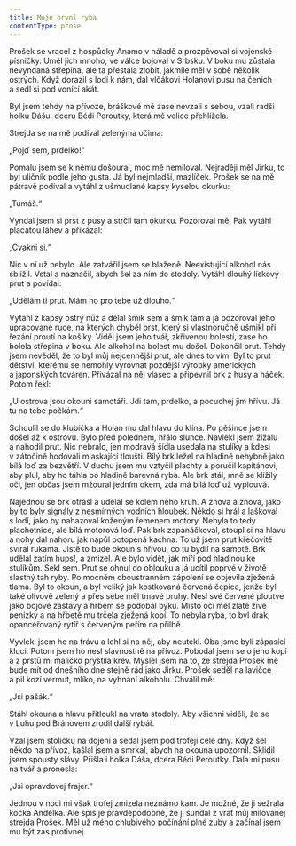 ```yaml
---
title: Moje první ryba
contentType: prose
---
```


Prošek se vracel z hospůdky Anamo v náladě a prozpěvoval si vojenské písničky. Uměl jich mnoho, ve válce bojoval v Srbsku. V boku mu zůstala nevyndaná střepina, ale ta přestala zlobit, jakmile měl v sobě několik ostrých. Když dorazil s lodí k nám, dal vlčákovi Holanovi pusu na čenich a sedl si pod vonící akát.

Byl jsem tehdy na přívoze, bráškové mě zase nevzali s sebou, vzali radši holku Dášu, dceru Bédi Peroutky, která mě velice přehlížela.

Strejda se na mě podíval zelenýma očima:

„Pojď sem, prdelko!“

Pomalu jsem se k němu došoural, moc mě nemiloval. Nejraději měl Jirku, to byl uličník podle jeho gusta. Já byl nejmladší, mazlíček. Prošek se na mě pátravě podíval a vytáhl z ušmudlané kapsy kyselou okurku:

„Tumáš.“

Vyndal jsem si prst z pusy a strčil tam okurku. Pozoroval mě. Pak vytáhl placatou láhev a přikázal:

„Cvakni si.“

Nic v ní už nebylo. Ale zatvářil jsem se blaženě. Neexistující alkohol nás sblížil. Vstal a naznačil, abych šel za ním do stodoly. Vytáhl dlouhý lískový prut a povídal:

„Udělám ti prut. Mám ho pro tebe už dlouho.“

Vytáhl z kapsy ostrý nůž a dělal šmik sem a šmik tam a já pozoroval jeho upracované ruce, na kterých chyběl prst, který si vlastnoručně ušmikl při řezání proutí na košíky. Viděl jsem jeho tvář, zkřivenou bolestí, zase ho bolela střepina v boku. Ale alkohol na bolest mu došel. Dokončil prut. Tehdy jsem nevěděl, že to byl můj nejcennější prut, ale dnes to vím. Byl to prut dětství, kterému se nemohly vyrovnat pozdější výrobky amerických a japonských továren. Přivázal na něj vlasec a připevnil brk z husy a háček. Potom řekl:

„U ostrova jsou okouni samotáři. Jdi tam, prdelko, a pocuchej jim hřívu. Já tu na tebe počkám.“

Schoulil se do klubíčka a Holan mu dal hlavu do klína. Po pěšince jsem došel až k ostrovu. Bylo před polednem, hřálo slunce. Navlékl jsem žížalu a nahodil prut. Nic nebralo, jen modravá šídla usedala na stulíky a kdesi v zátočině hodovali mlaskající tloušti. Bílý brk ležel na hladině nehybně jako bílá loď za bezvětří. V duchu jsem mu vztyčil plachty a poručil kapitánovi, aby plul, aby ho táhla po hladině barevná ryba. Ale brk stál, mně se klížily oči, jen občas jsem mžoural jedním okem, zda má bílá loď už vyplouvá.

Najednou se brk otřásl a udělal se kolem něho kruh. A znova a znova, jako by to byly signály z nesmírných vodních hloubek. Někdo si hrál a laškoval s lodí, jako by nahazoval koženým řemenem motory. Nebyla to tedy plachetnice, ale bílá motorová loď. Pak brk zapanáčkoval, stoupl si na hlavu a nohy dal nahoru jak napůl potopená kachna. To už jsem prut křečovitě svíral rukama. Jistě to bude okoun s hřívou, co tu bydlí na samotě. Brk udělal zatím hups!, a zmizel. Ale bylo vidět, jak míří pod hladinou ke stulíkům. Sekl sem. Prut se ohnul do oblouku a já ucítil poprvé v životě slastný tah ryby. Po mocném oboustranném zápolení se objevila zježená tlama. Byl to okoun, a byl veliký jak kostkovaná červená čepice, jenže byl také olivově zelený a přes sebe měl tmavé pruhy. Nesl své červené ploutve jako bojové zástavy a hrbem se podobal býku. Místo očí měl zlaté živé penízky a na hřbetě mu trčela zježená kopí. To nebyla ryba, to byl drak, opancéřovaný rytíř s červeným peřím na přilbě.

Vyvlekl jsem ho na trávu a lehl si na něj, aby neutekl. Oba jsme byli zápasící kluci. Potom jsem ho nesl slavnostně na přívoz. Pobodal jsem se o jeho kopí a z prstů mi maličko prýštila krev. Myslel jsem na to, že strejda Prošek mě bude mít od dnešního dne stejně rád jako Jirku. Prošek seděl na lavičce a pil kozí vermut, mlíko, na vyhnání alkoholu. Chválil mě:

„Jsi pašák.“

Stáhl okouna a hlavu přitloukl na vrata stodoly. Aby všichni viděli, že se v Luhu pod Bránovem zrodil další rybář.

Vzal jsem stoličku na dojení a sedal jsem pod trofejí celé dny. Když šel někdo na přívoz, kašlal jsem a smrkal, abych na okouna upozornil. Sklidil jsem spousty slávy. Přišla i holka Dáša, dcera Bédi Peroutky. Dala mi pusu na tvář a pronesla:

„Jsi opravdovej frajer.“

Jednou v noci mi však trofej zmizela neznámo kam. Je možné, že ji sežrala kočka Andělka. Ale spíš je pravděpodobné, že ji sundal z vrat můj milovanej strejda Prošek. Měl už mého chlubivého počínání plné zuby a začínal jsem mu být zas protivnej.
